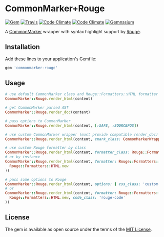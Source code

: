 # CommonMarker+Rouge

[![Gem](https://img.shields.io/gem/v/commonmarker-rouge.svg?maxAge=2592000)](https://rubygems.org/gems/commonmarker-rouge)
[![Travis](https://img.shields.io/travis/sandfoxme/commonmarker-rouge.svg?maxAge=2592000)](https://travis-ci.org/sandfoxme/commonmarker-rouge)
[![Code Climate](https://img.shields.io/codeclimate/maintainability/sandfoxme/commonmarker-rouge.svg?maxAge=2592000)](https://codeclimate.com/github/sandfoxme/commonmarker-rouge)
[![Code Climate](https://img.shields.io/codeclimate/c/sandfoxme/commonmarker-rouge.svg?maxAge=2592000)](https://codeclimate.com/github/sandfoxme/commonmarker-rouge/coverage)
[![Gemnasium](https://img.shields.io/gemnasium/sandfoxme/commonmarker-rouge.svg?maxAge=2592000)](https://gemnasium.com/sandfoxme/commonmarker-rouge)

A [CommonMarker](https://rubygems.org/gems/commonmarker) wrapper with
syntax highlight support by [Rouge](https://rubygems.org/gems/rouge).

## Installation

Add these lines to your application's Gemfile:

```ruby
gem 'commonmarker-rouge'
```

## Usage

```ruby
# use default CommonMarker class and Rouge::Formatters::HTML formatter
CommonMarker::Rouge.render_html(content)

# get CommonMarker parsed AST
CommonMarker::Rouge.render_doc(content)

# pass options to CommonMarker
CommonMarker::Rouge.render_html(content, [:SAFE, :SOURCEPOS])

# use custom CommonMarker wrapper (must provide compatible render_doc)
CommonMarker::Rouge.render_html(content, cmark_class: CommonMarkerWrapper)

# use custom Rouge formatter by class
CommonMarker::Rouge.render_html(content, formatter_class: Rouge::Formatters::HTMLLinewise)
# or by instance
CommonMarker::Rouge.render_html(content, formatter: Rouge::Formatters::HTMLTable.new(
  Rouge::Formatters::HTML.new
))

# pass some options to Rouge
CommonMarker::Rouge.render_html(content, options: { css_class: 'custom-class' })
# or
CommonMarker::Rouge.render_html(content, formatter: Rouge::Formatters::HTMLTable.new(
  Rouge::Formatters::HTML.new, code_class: 'rouge-code'
))

```

## License

The gem is available as open source under the terms of the [MIT License](http://opensource.org/licenses/MIT).

